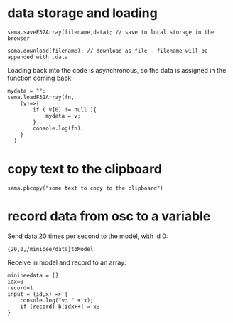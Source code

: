 # data storage and loading

```
sema.saveF32Array(filename,data); // save to local storage in the browser

sema.download(filename); // download as file - filename will be appended with .data
```

Loading back into the code is asynchronous, so the data is assigned in the function coming back:

```
mydata = "";
sema.loadF32Array(fn,
    (v)=>{
        if ( v[0] != null ){
            mydata = v;  
        }
        console.log(fn);
    }
  )
```

# copy text to the clipboard

```
sema.pbcopy("some text to copy to the clipboard")
```

# record data from osc to a variable

Send data 20 times per second to the model, with id 0:

```
{20,0,/minibee/data}toModel
```

Receive in model and record to an array:

```
minibeedata = []
idx=0
record=1
input = (id,x) => {
    console.log("v: " + x);
    if (record) b[idx++] = x;
}
```

